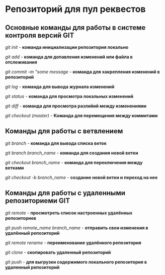 # Репозиторий для пул реквестов

## Основные команды для работы в системе контроля версий GIT

*git init* - **команда инициализации репозитория локально**

*git add* - **команда для допавления изменений или файла в отслеживания**

*git commit -m "some message* - **команда для хакрепления изменений в репозиторий**

*git log* - **команда для вывода журнала изменений**

*git status* - **команда для просмотра локальных изменений**

*git diff* - **команда для просмотра разлийий между изменениями**

*git checkout (master)* - **Команда для перемещения между коммитами**

## Команды для работы с ветвлением

*git branch* - __команда для вывода списка веток__

*git branch branch_name* - __команда для создания новой ветки__

*git checkout branch_name* - __команда для переключения между ветками__

*git checkout -b branch_name* - __создание новой ветки и переход на нее__

## Команды для работы с удаленными репозиториеми GIT

*git remote* - __просмотреть список настроенных удалённых репозиториев__

*git push remote_name branch_name* - __отправить свои изменения в удалённый репозиторий__

*git remote rename* - __переименование удалённого репозитория__

*git clone* - __скопировать удаленный репозиторий__

*git push* - __для выгрузки содержимого локального репозитория в удаленный репозиторий__